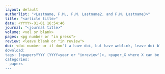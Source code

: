 ```yaml
---
layout: default
authorlist: "<Lastname, F.M., F.M. Lastname2, and F.M. Lastname3>"
title: "<article title>"
date: <YYYY>-01-01 16:54:46
journal: "<journal title>"
volume: <vol or blank>
pages: <pg number or "in press">
review: <leave blank or "in review"> 
doi: <doi number or if don't a have doi, but have weblink, leave doi blank and add weblink to "download:" below; otherwise leave "download" blank, doi will link to paper through http://dx.doi.org/>
download:
tags: [<papersYYYY (YYYY=year or "inreview")>, <paper_X where X can be models (X=ICAR,SHARP,GMET,MPRflex,SUMMA,mizuRoute) or projects (X=OCONUS,storylines,overview,hydromodel,streamforecast,downscale,met,streamroute,params), currently those are the only model- or project-related tags available.  If you use the tag, the paper will be listed as a publication on that project or model page. The list can grow if new projects are added. You can have multiple paper_X tags>]
categories:
- papers
---
```


